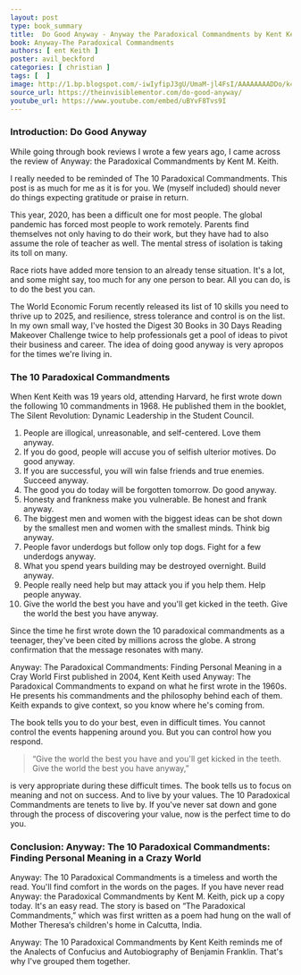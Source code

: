 ```yaml
---
layout: post
type: book_summary
title:  Do Good Anyway - Anyway the Paradoxical Commandments by Kent Keith
book: Anyway-The Paradoxical Commandments
authors: [ ent Keith ]
poster: avil_beckford 
categories: [ christian ]
tags: [  ]
image: http://1.bp.blogspot.com/-iwIyfipJ3gU/UmaM-jl4FsI/AAAAAAAADDo/k4NjFgZtMPc/s1600/lindsay+2-02.jpg
source_url: https://theinvisiblementor.com/do-good-anyway/
youtube_url: https://www.youtube.com/embed/uBYvF8Tvs9I
---
```


### Introduction: Do Good Anyway

While going through book reviews I wrote a few years ago, I came across the review of Anyway: the Paradoxical Commandments by Kent M. Keith.

I really needed to be reminded of The 10 Paradoxical Commandments. This post is as much for me as it is for you. We (myself included) should never do things expecting gratitude or praise in return.

This year, 2020, has been a difficult one for most people. The global pandemic has forced most people to work remotely. Parents find themselves not only having to do their work, but they have had to also assume the role of teacher as well. The mental stress of isolation is taking its toll on many.

Race riots have added more tension to an already tense situation. It's a lot, and some might say, too much for any one person to bear. All you can do, is to do the best you can.

The World Economic Forum recently released its list of 10 skills you need to thrive up to 2025, and resilience, stress tolerance and control is on the list. In my own small way, I've hosted the Digest 30 Books in 30 Days Reading Makeover Challenge twice to help professionals get a pool of ideas to pivot their business and career. The idea of doing good anyway is very apropos for the times we're living in.

### The 10 Paradoxical Commandments
When Kent Keith was 19 years old, attending Harvard, he first wrote down the following 10 commandments in 1968. He published them in the booklet, The Silent Revolution: Dynamic Leadership in the Student Council.

1. People are illogical, unreasonable, and self-centered. Love them anyway.
2. If you do good, people will accuse you of selfish ulterior motives. Do good anyway.
3. If you are successful, you will win false friends and true enemies. Succeed anyway.
4. The good you do today will be forgotten tomorrow. Do good anyway.
5. Honesty and frankness make you vulnerable. Be honest and frank anyway.
6. The biggest men and women with the biggest ideas can be shot down by the smallest men and women with the smallest minds. Think big anyway.
7. People favor underdogs but follow only top dogs. Fight for a few underdogs anyway.
8. What you spend years building may be destroyed overnight. Build anyway.
9. People really need help but may attack you if you help them. Help people anyway.
10. Give the world the best you have and you'll get kicked in the teeth. Give the world the best you have anyway.

Since the time he first wrote down the 10 paradoxical commandments as a teenager, they've been cited by millions across the globe. A strong confirmation that the message resonates with many.

Anyway: The Paradoxical Commandments: Finding Personal Meaning in a Cray World
First published in 2004, Kent Keith used Anyway: The Paradoxical Commandments to expand on what he first wrote in the 1960s.  He presents his commandments and the philosophy behind each of them. Keith expands to give context, so you know where he's coming from.

The book tells you to do your best, even in difficult times. You cannot control the events happening around you. But you can control how you respond.

> “Give the world the best you have and you'll get kicked in the teeth. Give the world the best you have anyway,”

is very appropriate during these difficult times. The book tells us to focus on meaning and not on success. And to live by your values. The 10 Paradoxical Commandments are tenets to live by. If you've never sat down and gone through the process of discovering your value, now is the perfect time to do you.

###  Conclusion: Anyway: The 10 Paradoxical Commandments: Finding Personal Meaning in a Crazy World
Anyway: The 10 Paradoxical Commandments is a timeless and worth the read. You'll find comfort in the words on the pages. If you have never read Anyway: the Paradoxical Commandments by Kent M. Keith, pick up a copy today. It's an easy read. The story is based on “The Paradoxical Commandments,” which was first written as a poem had hung on the wall of  Mother Theresa‘s  children's home in Calcutta, India.

Anyway: The 10 Paradoxical Commandments by Kent Keith reminds me of the Analects of Confucius and Autobiography of Benjamin Franklin. That's why I've grouped them together.